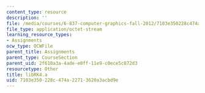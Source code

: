 ```yaml
---
content_type: resource
description: ''
file: /media/courses/6-837-computer-graphics-fall-2012/7103e350228c474a22713620a3acbd9e_libRK4.a
file_type: application/octet-stream
learning_resource_types:
- Assignments
ocw_type: OCWFile
parent_title: Assignments
parent_type: CourseSection
parent_uid: 2f610a3a-4ade-e0ff-11e9-c0ece5c872d3
resourcetype: Other
title: libRK4.a
uid: 7103e350-228c-474a-2271-3620a3acbd9e
---
```

